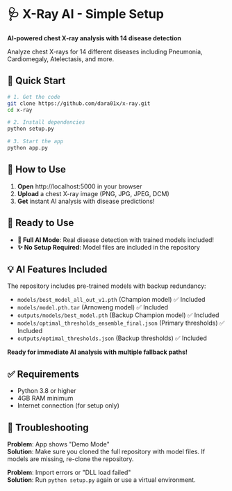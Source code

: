 # 🩺 X-Ray AI - Simple Setup

**AI-powered chest X-ray analysis with 14 disease detection**

Analyze chest X-rays for 14 different diseases including Pneumonia, Cardiomegaly, Atelectasis, and more.

## 🚀 Quick Start

```bash
# 1. Get the code
git clone https://github.com/dara01x/x-ray.git
cd x-ray

# 2. Install dependencies
python setup.py

# 3. Start the app
python app.py
```

## 📱 How to Use

1. **Open** http://localhost:5000 in your browser
2. **Upload** a chest X-ray image (PNG, JPG, JPEG, DCM)  
3. **Get** instant AI analysis with disease predictions!

## 🎯 Ready to Use

- **🤖 Full AI Mode**: Real disease detection with trained models included!
- **✨ No Setup Required**: Model files are included in the repository

## 💡 AI Features Included

The repository includes pre-trained models with backup redundancy:
- `models/best_model_all_out_v1.pth` (Champion model) ✅ Included
- `models/model.pth.tar` (Arnoweng model) ✅ Included
- `outputs/models/best_model.pth` (Backup Champion model) ✅ Included
- `models/optimal_thresholds_ensemble_final.json` (Primary thresholds) ✅ Included
- `outputs/optimal_thresholds.json` (Backup thresholds) ✅ Included

**Ready for immediate AI analysis with multiple fallback paths!**

## ✅ Requirements

- Python 3.8 or higher
- 4GB RAM minimum
- Internet connection (for setup only)

## 🔧 Troubleshooting

**Problem**: App shows "Demo Mode"  
**Solution**: Make sure you cloned the full repository with model files. If models are missing, re-clone the repository.

**Problem**: Import errors or "DLL load failed"  
**Solution**: Run `python setup.py` again or use a virtual environment.